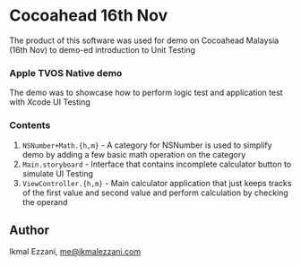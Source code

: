 # Cocoahead 16th Nov 
The product of this software was used for demo on Cocoahead Malaysia (16th Nov) to demo-ed introduction to Unit Testing

### Apple TVOS Native demo
The demo was to showcase how to perform logic test and application test with Xcode UI Testing

### Contents
1. `NSNumber+Math.{h,m}` - A category for NSNumber is used to simplify demo by adding a few basic math operation on the category 
2. `Main.storyboard` - Interface that contains incomplete calculator button to simulate UI Testing
3. `ViewController.{h,m}` - Main calculator application that just keeps tracks of the first value and second value and perform calculation by checking the operand

## Author

Ikmal Ezzani, me@ikmalezzani.com


